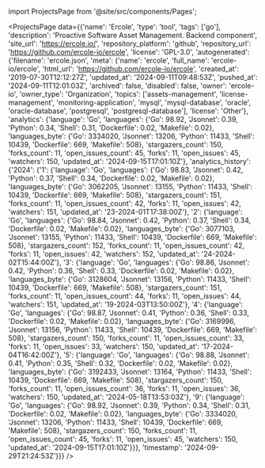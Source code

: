
import ProjectsPage from '@site/src/components/Pages';

<ProjectsPage
    data={{'name': 'Ercole', 'type': 'tool', 'tags': ['go'], 'description': 'Proactive Software Asset Management. Backend component', 'site_url': 'https://ercole.io/', 'repository_platform': 'github', 'repository_url': 'https://github.com/ercole-io/ercole', 'license': 'GPL-3.0', 'autogenerated': {'filename': 'ercole.json', 'meta': {'name': 'ercole', 'full_name': 'ercole-io/ercole', 'html_url': 'https://github.com/ercole-io/ercole', 'created_at': '2019-07-30T12:12:27Z', 'updated_at': '2024-09-11T09:48:53Z', 'pushed_at': '2024-09-11T12:01:03Z', 'archived': false, 'disabled': false, 'owner': 'ercole-io', 'owner_type': 'Organization', 'topics': ['assets-management', 'license-management', 'monitoring-application', 'mysql', 'mysql-database', 'oracle', 'oracle-database', 'postgresql', 'postgresql-database'], 'license': 'Other'}, 'analytics': {'language': 'Go', 'languages': {'Go': 98.92, 'Jsonnet': 0.39, 'Python': 0.34, 'Shell': 0.31, 'Dockerfile': 0.02, 'Makefile': 0.02}, 'languages_byte': {'Go': 3334020, 'Jsonnet': 13206, 'Python': 11433, 'Shell': 10439, 'Dockerfile': 669, 'Makefile': 508}, 'stargazers_count': 150, 'forks_count': 11, 'open_issues_count': 45, 'forks': 11, 'open_issues': 45, 'watchers': 150, 'updated_at': '2024-09-15T17:01:10Z'}, 'analytics_history': {'2024': {'1': {'language': 'Go', 'languages': {'Go': 98.83, 'Jsonnet': 0.42, 'Python': 0.37, 'Shell': 0.34, 'Dockerfile': 0.02, 'Makefile': 0.02}, 'languages_byte': {'Go': 3062205, 'Jsonnet': 13155, 'Python': 11433, 'Shell': 10439, 'Dockerfile': 669, 'Makefile': 508}, 'stargazers_count': 151, 'forks_count': 11, 'open_issues_count': 42, 'forks': 11, 'open_issues': 42, 'watchers': 151, 'updated_at': '23-2024-01T17:38:00Z'}, '2': {'language': 'Go', 'languages': {'Go': 98.84, 'Jsonnet': 0.42, 'Python': 0.37, 'Shell': 0.34, 'Dockerfile': 0.02, 'Makefile': 0.02}, 'languages_byte': {'Go': 3077103, 'Jsonnet': 13155, 'Python': 11433, 'Shell': 10439, 'Dockerfile': 669, 'Makefile': 508}, 'stargazers_count': 152, 'forks_count': 11, 'open_issues_count': 42, 'forks': 11, 'open_issues': 42, 'watchers': 152, 'updated_at': '24-2024-02T15:44:00Z'}, '3': {'language': 'Go', 'languages': {'Go': 98.86, 'Jsonnet': 0.42, 'Python': 0.36, 'Shell': 0.33, 'Dockerfile': 0.02, 'Makefile': 0.02}, 'languages_byte': {'Go': 3128604, 'Jsonnet': 13156, 'Python': 11433, 'Shell': 10439, 'Dockerfile': 669, 'Makefile': 508}, 'stargazers_count': 151, 'forks_count': 11, 'open_issues_count': 44, 'forks': 11, 'open_issues': 44, 'watchers': 151, 'updated_at': '19-2024-03T13:50:00Z'}, '4': {'language': 'Go', 'languages': {'Go': 98.87, 'Jsonnet': 0.41, 'Python': 0.36, 'Shell': 0.33, 'Dockerfile': 0.02, 'Makefile': 0.02}, 'languages_byte': {'Go': 3169996, 'Jsonnet': 13156, 'Python': 11433, 'Shell': 10439, 'Dockerfile': 669, 'Makefile': 508}, 'stargazers_count': 150, 'forks_count': 11, 'open_issues_count': 33, 'forks': 11, 'open_issues': 33, 'watchers': 150, 'updated_at': '17-2024-04T16:42:00Z'}, '5': {'language': 'Go', 'languages': {'Go': 98.88, 'Jsonnet': 0.41, 'Python': 0.35, 'Shell': 0.32, 'Dockerfile': 0.02, 'Makefile': 0.02}, 'languages_byte': {'Go': 3192433, 'Jsonnet': 13164, 'Python': 11433, 'Shell': 10439, 'Dockerfile': 669, 'Makefile': 508}, 'stargazers_count': 150, 'forks_count': 11, 'open_issues_count': 36, 'forks': 11, 'open_issues': 36, 'watchers': 150, 'updated_at': '2024-05-18T13:53:03Z'}, '9': {'language': 'Go', 'languages': {'Go': 98.92, 'Jsonnet': 0.39, 'Python': 0.34, 'Shell': 0.31, 'Dockerfile': 0.02, 'Makefile': 0.02}, 'languages_byte': {'Go': 3334020, 'Jsonnet': 13206, 'Python': 11433, 'Shell': 10439, 'Dockerfile': 669, 'Makefile': 508}, 'stargazers_count': 150, 'forks_count': 11, 'open_issues_count': 45, 'forks': 11, 'open_issues': 45, 'watchers': 150, 'updated_at': '2024-09-15T17:01:10Z'}}}, 'timestamp': '2024-09-29T21:24:53Z'}}}
/>
